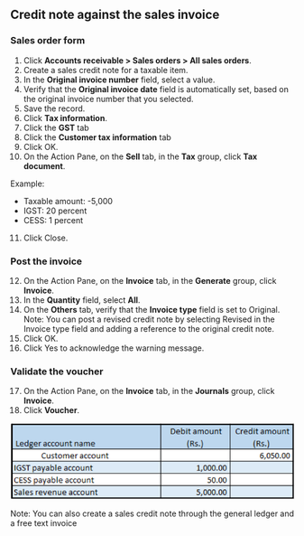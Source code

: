 
## Credit note against the sales invoice

### Sales order form

1. Click **Accounts receivable > Sales orders > All sales orders**.
2. Create a sales credit note for a taxable item.
3. In the **Original invoice number** field, select a value.
4. Verify that the **Original invoice date** field is automatically set, based on the original invoice number that you selected.
5. Save the record.
6. Click **Tax information**.
7. Click the **GST** tab
8. Click the **Customer tax information** tab
9. Click OK.
10. On the Action Pane, on the **Sell** tab, in the **Tax** group, click **Tax document**.

Example:

- Taxable amount: -5,000
- IGST: 20 percent
- CESS: 1 percent

11. Click Close.

### Post the invoice

12. On the Action Pane, on the **Invoice** tab, in the **Generate** group, click **Invoice**.
13. In the **Quantity** field, select **All**.
14. On the **Others** tab, verify that the **Invoice type** field is set to Original.
Note: You can post a revised credit note by selecting Revised in the Invoice type field and adding a reference to the original credit note.
15. Click OK.
16. Click Yes to acknowledge the warning message.

### Validate the voucher

17. On the Action Pane, on the **Invoice** tab, in the **Journals** group, click **Invoice**.
18. Click **Voucher**.

![](media/GST-Whitepaper/Annotation-2019-05-20-162812.png)

Note: You can also create a sales credit note through the general ledger and a free text invoice



